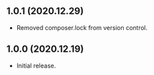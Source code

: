 ## 1.0.1 (2020.12.29)
- Removed composer.lock from version control.

## 1.0.0 (2020.12.19)
- Initial release.